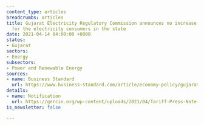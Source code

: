 ```yaml
---
content_type: articles
breadcrumbs: articles
title: Gujarat Electricity Regulatory Commission announces no increase in power tariffs
  for the electricity consumers in the state
date: 2021-04-14 04:00:00 +0000
states:
- Gujarat
sectors:
- Energy
subsectors:
- Power and Renewable Energy
sources:
- name: Business Standard
  url: https://www.business-standard.com/article/economy-policy/gujarat-no-hike-in-power-tariff-for-consumers-of-state-discoms-121040501106_1.html
details:
- name: Notification
  url: https://gercin.org/wp-content/uploads/2021/04/Tariff-Press-Note-April-2021.pdf
is_newsletter: false

---
```

